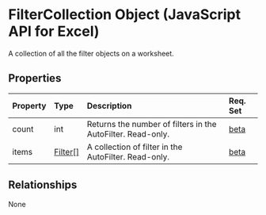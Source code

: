 # FilterCollection Object (JavaScript API for Excel)

A collection of all the filter objects on a worksheet.

## Properties

| Property	   | Type	|Description| Req. Set|
|:---------------|:--------|:----------|:----|
|count|int|Returns the number of filters in the AutoFilter. Read-only.|[beta](../requirement-sets/excel-api-requirement-sets.md)|
|items|[Filter[]](filter.md)|A collection of filter in the AutoFilter. Read-only.|[beta](../requirement-sets/excel-api-requirement-sets.md)|

## Relationships
None

